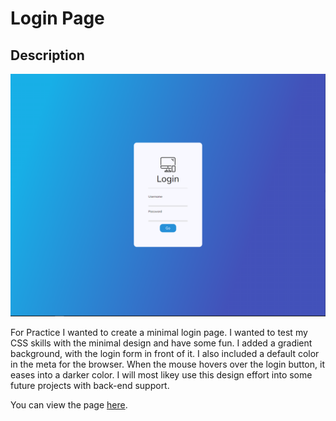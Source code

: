 # Login Page

## Description

![](./images/screenshot.png)

For Practice I wanted to create a minimal login page. I wanted to test my CSS skills with the minimal design and have some fun. I added a gradient background, with the login form in front of it. I also included a default color in the meta for the browser. When the mouse hovers over the login button, it eases into a darker color. I will most likey use this design effort into some future projects with back-end support.

You can view the page [here](https://johnclimie.github.io/login-page/).